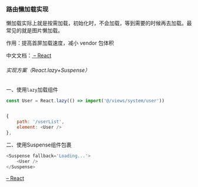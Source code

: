 ### 路由懒加载实现

懒加载实际上就是按需加载，初始化时，不会加载，等到需要的时候再去加载。最常见的就是图片懒加载。

作用：提高首屏加载速度，减小 vendor 包体积

中文文档：[<Suspense> – React](https://react.dev/reference/react/Suspense)

###### 实现方案（React.lazy+Suspense）

一、使用`lazy`加载组件

```js
const User = React.lazy(() => import('@/views/system/user'))


{
    path: '/userList',
    element: <User />
},
```

二、使用Suspense组件包裹

```js
<Suspense fallback='Loading...'>
    <User />
</Suspense>
```

[<Suspense> – React](https://react.dev/reference/react/Suspense)
